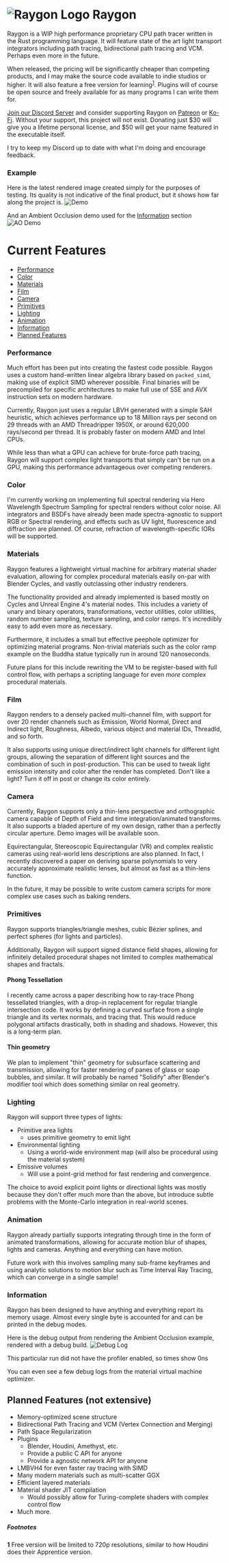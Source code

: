 ![Raygon Logo][logo] Raygon
===========================

Raygon is a WIP high performance proprietary CPU path tracer written in the Rust programming language. It will feature state of the art light transport integrators including path tracing, bidirectional path tracing and VCM. Perhaps even more in the future.

When released, the pricing will be significantly cheaper than competing products, and I may make the source code available to indie studios or higher. It will also feature a free version for learning<sup>[1](#f1)</sup>. Plugins will of course be open source and freely available for as many programs I can write them for.

[Join our Discord Server](https://discord.gg/Y54gQxH) and consider supporting Raygon on [Patreon](https://www.patreon.com/raygon) or [Ko-Fi](https://www.ko-fi.com/raygon). Without your support, this project will not exist. Donating just $30 will give you a lifetime personal license, and $50 will get your name featured in the executable itself.

I try to keep my Discord up to date with what I'm doing and encourage feedback.

### Example

Here is the latest rendered image created simply for the purposes of testing. Its quality is not indicative of the final product, but it shows how far along the project is.
![Demo][latest_demo]

And an Ambient Occlusion demo used for the [Information](#Information) section
![AO Demo][ao_demo]

# Current Features

* [Performance](#performance)
* [Color](#color)
* [Materials](#materials)
* [Film](#film)
* [Camera](#camera)
* [Primitives](#primitives)
* [Lighting](#lighting)
* [Animation](#animation)
* [Information](#information)
* [Planned Features](#planned-features-not-extensive)

### Performance

Much effort has been put into creating the fastest code possible. Raygon uses a custom hand-written linear algebra library based on `packed_simd`, making use of explicit SIMD wherever possible. Final binaries will be precompiled for specific architectures to make full use of SSE and AVX instruction sets on modern hardware.

Currently, Raygon just uses a regular LBVH generated with a simple SAH heuristic, which achieves performance up to 18 Million rays per second on 29 threads with an AMD Threadripper 1950X, or around 620,000 rays/second per thread. It is probably faster on modern AMD and Intel CPUs.

While less than what a GPU can achieve for brute-force path tracing, Raygon will support complex light transports that simply can't be run on a GPU, making this performance advantageous over competing renderers.

### Color

I'm currently working on implementing full spectral rendering via Hero Wavelength Spectrum Sampling for spectral renders without color noise. All integrators and BSDFs have already been made spectra-agnostic to support RGB or Spectral rendering, and effects such as UV light, fluorescence and diffraction are planned. Of course, refraction of wavelength-specific IORs will be supported.

### Materials

Raygon features a lightweight virtual machine for arbitrary material shader evaluation, allowing for complex procedural materials easily on-par with Blender Cycles, and vastly outclassing other industry renderers.

The functionality provided and already implemented is based mostly on Cycles and Unreal Engine 4's material nodes. This includes a variety of unary and binary operators, transformations, vector utilities, color utilities, random number sampling, texture sampling, and color ramps. It's incrediibly easy to add even more as necessary.

Furthermore, it includes a small but effective peephole optimizer for optimizing material programs. Non-trivial materials such as the color ramp example on the Buddha statue typically run in around 120 nanoseconds.

Future plans for this include rewriting the VM to be register-based with full control flow, with perhaps a scripting language for even *more* complex procedural materials.

### Film

Raygon renders to a densely packed multi-channel film, with support for over 20 render channels such as Emission, World Normal, Direct and Indirect light, Roughness, Albedo, various object and material IDs, ThreadId, and so forth.

It also supports using unique direct/indirect light channels for different light groups, allowing the separation of different light sources and the combination of such in post-production. This can be used to tweak light emission intensity and color after the render has completed. Don't like a light? Turn it off in post or change its color entirely.

### Camera

Currently, Raygon supports only a thin-lens perspective and orthographic camera capable of Depth of Field and time integration/animated transforms. It also supports a bladed aperture of my own design, rather than a perfectly circular aperture. Demo images will be available soon.

Equirectangular, Stereoscopic Equirectangular (VR) and complex realistic cameras using real-world lens descriptions are also planned. In fact, I recently discovered a paper on deriving sparse polynomials to very accurately approximate realistic lenses, but almost as fast as a thin-lens function.

In the future, it may be possible to write custom camera scripts for more complex use cases such as baking renders.

### Primitives

Raygon supports triangles/triangle meshes, cubic Bézier splines, and perfect spheres (for lights and particles).

Additionally, Raygon will support signed distance field shapes, allowing for infinitely detailed procedural shapes not limited to complex mathematical shapes and fractals.

#### Phong Tessellation

I recently came across a paper describing how to ray-trace Phong tessellated triangles, with a drop-in replacement for regular triangle intersection code. It works by defining a curved surface from a single triangle and its vertex normals, and tracing that. This would reduce polygonal artifacts drastically, both in shading and shadows. However, this is a long-term plan.

#### Thin geometry

We plan to implement "thin" geometry for subsurface scattering and transmission, allowing for faster rendering of panes of glass or soap bubbles, and similar. It will probably be named "Solidify" after Blender's modifier tool which does something similar on real geometry.

### Lighting

Raygon will support three types of lights:

* Primitive area lights
    - uses primitive geometry to emit light
* Environmental lighting
    - Using a world-wide environment map (will also be procedural using the material system)
* Emissive volumes
    - Will use a point-grid method for fast rendering and convergence.

The choice to avoid explicit point lights or directional lights was mostly because they don't offer much more than the above, but introduce subtle problems with the Monte-Carlo integration in real-world scenes.

### Animation

Raygon already partially supports integrating through time in the form of animated transformations, allowing for accurate motion blur of shapes, lights and cameras. Anything and everything can have motion.

Future work with this involves sampling many sub-frame keyframes and using analytic solutions to motion blur such as Time Interval Ray Tracing, which can converge in a single sample!

### Information

Raygon has been designed to have anything and everything report its memory usage. Almost every single byte is accounted for and can be printed in the debug modes.

Here is the debug output from rendering the Ambient Occlusion example, rendered with a debug build.
![Debug Log][debug_log]

This particular run did not have the profiler enabled, so times show 0ns

You can even see a few debug logs from the material virtual machine optimizer.

## Planned Features (not extensive)

* Memory-optimized scene structure
* Bidirectional Path Tracing and VCM (Vertex Connection and Merging)
* Path Space Regularization
* Plugins
    * Blender, Houdini, Amethyst, etc.
    * Provide a public C API for anyone
    * Provide a agnostic network API for anyone
* LMBVH4 for even faster ray tracing with SIMD
* Many modern materials such as multi-scatter GGX
* Efficient layered materials
* Material shader JIT compilation
    * Would possibly allow for Turing-complete shaders with complex control flow
* Much more.

##### Footnotes

<b id="f1">1</b> Free version will be limited to 720p resolutions, similar to how Houdini does their Apprentice version.

[logo]: ./assets/logo48.png "Raygon Logo"
[latest_demo]: ./assets/test34.png "Latest test render"
[ao_demo]: ./assets/test35.png "AO Demo"
[debug_log]: ./assets/debug_log.png "Debug Log"
